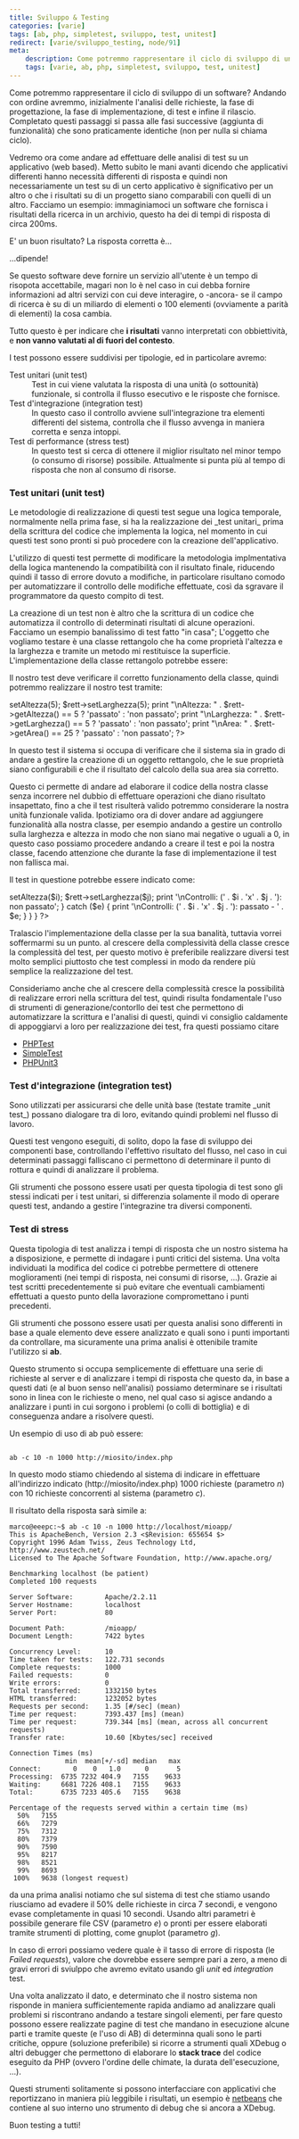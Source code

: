 ```yaml
---
title: Sviluppo & Testing
categories: [varie]
tags: [ab, php, simpletest, sviluppo, test, unitest]
redirect: [varie/sviluppo_testing, node/91]
meta:
    description: Come potremmo rappresentare il ciclo di sviluppo di un software? Andando con ordine avremmo, inizialmente l'analisi delle richieste, la fase di progettazione, la fase di implementazione, di test e infine il rilascio. Completato questi passaggi si passa alle fasi successive (aggiunta di funzionalità) che sono praticamente identiche (non per nulla si chiama ciclo).
    tags: [varie, ab, php, simpletest, sviluppo, test, unitest]
---
```

Come potremmo rappresentare il ciclo di sviluppo di un software? Andando con ordine avremmo, inizialmente l'analisi delle richieste, la fase di progettazione, la fase di implementazione, di test e infine il rilascio. Completato questi passaggi si passa alle fasi successive (aggiunta di funzionalità) che sono praticamente identiche (non per nulla si chiama ciclo).

Vedremo ora come andare ad effettuare delle analisi di test su un applicativo (web based). Metto subito le mani avanti dicendo che applicativi differenti hanno necessità differenti di risposta e quindi non necessariamente un test su di un certo applicativo è significativo per un altro o che i risultati su di un progetto siano comparabili con quelli di un altro. Facciamo un esempio: immaginiamoci un software che fornisca i risultati della ricerca in un archivio, questo ha dei di tempi di risposta di circa 200ms.

E' un buon risultato? La risposta corretta è...
<!--break-->
...dipende!

Se questo software deve fornire un servizio all'utente è un tempo di risopota accettabile, magari non lo è nel caso in cui debba fornire informazioni ad altri servizi con cui deve interagire, o -ancora- se il campo di ricerca è su di un miliardo di elementi o 100 elementi (ovviamente a parità di elementi) la cosa cambia.

Tutto questo è per indicare che **i risultati** vanno interpretati con obbiettività, e **non vanno valutati al di fuori del contesto**.

I test possono essere suddivisi per tipologie, ed in particolare avremo:
<dl>
  <dt>Test unitari (unit test)</dt><dd>Test in cui viene valutata la risposta di una unità (o sottounità) funzionale, si controlla il flusso esecutivo e le risposte che fornisce.</dd>
  <dt>Test d'integrazione (integration test)</dt><dd>In questo caso il controllo avviene sull'integrazione tra elementi differenti del sistema, controlla che il flusso avvenga in maniera corretta e senza intoppi.</dd>
  <dt>Test di performance (stress test)</dt><dd>In questo test si cerca di ottenere il miglior risultato nel minor tempo (o consumo di risorse) possibile. Attualmente si punta più al tempo di risposta che non al consumo di risorse. </dd>
</dl>

<h3>Test unitari (unit test)</h3>
Le metodologie di realizzazione di questi test segue una logica temporale, normalmente nella prima fase, si ha la realizzazione dei _test unitari_ prima della scrittura del codice che implementa la logica, nel momento in cui questi test sono pronti si può procedere con la creazione dell'applicativo.

L'utilizzo di questi test permette di modificare la metodologia implmentativa della logica mantenendo la compatibilità con il risultato finale, riducendo quindi il tasso di errore dovuto a modifiche, in particolare risultano comodo per automatizzare il controllo delle modifiche effettuate, così da sgravare il programmatore da questo compito di test.

La creazione di un test non è altro che la scrittura di un codice che automatizza il controllo di determinati risultati di alcune operazioni. Facciamo un esempio banalissimo di test fatto "in casa"; L'oggetto che vogliamo testare è una classe rettangolo che ha come proprietà l'altezza e la larghezza e tramite un metodo mi restituisce la superficie. L'implementazione della classe rettangolo potrebbe essere:
<?php
class rettangolo() {
  private $altezza;
  private $larghezza;

  function getAltezza() {
    return $altezza;
  }
  function setAltezza($size) {
    $altezza = $size;
  }
  function getLarghezza() {
    return $larghezza;
  }
  function setLarghezza($size) {
    $larghezza = $size;
  }
  function getArea() {
    return $larghezza * $altezza;
  }
}
?>

Il nostro test deve verificare il corretto funzionamento della classe, quindi potremmo realizzare il nostro test tramite:
<?php
$rett = new rettangolo();
$rett->setAltezza(5);
$rett->setLarghezza(5);
print "\nAltezza:   " . $rett->getAltezza() == 5 ? 'passato' : 'non passato';
print "\nLarghezza: " . $rett->getLarghezza() == 5 ? 'passato' : 'non passato';
print "\nArea:      " . $rett->getArea() == 25 ? 'passato' : 'non passato';
?>

In questo test il sistema si occupa di verificare che il sistema sia in grado di andare a gestire la creazione di un oggetto rettangolo, che le sue proprietà siano configurabili e che il risultato del calcolo della sua area sia corretto.

Questo ci permette di andare ad elaborare il codice della nostra classe senza incorrere nel dubbio di effettuare operazioni che diano risultato insapettato, fino a che il test risulterà valido potremmo considerare la nostra unità funzionale valida. Ipotiziamo ora di dover andare ad aggiungere funzionalità alla nostra classe, per esempio andando a gestire un controllo sulla larghezza e altezza in modo che non siano mai negative o uguali a 0, in questo caso possiamo procedere andando a creare il test e poi la nostra classe, facendo attenzione che durante la fase di implementazione il test non fallisca mai.

Il test in questione potrebbe essere indicato come:
<?php
$rett = new rettangolo();

for($i = -4; $i < 13; $i += 4) {
  for($j = -4; $jj < 13; $j += 4) {
    if($i <= 0 || $j <= 0) {
      try {
        $rett->setAltezza($i);
        $rett->setLarghezza($j);
        print '\nControlli: (' . $i . 'x' . $j . '): non passato';
      } catch ($e) {
        print '\nControlli: (' . $i . 'x' . $j . '): passato - ' . $e;
      }
  }
}
?>
Tralascio l'implementazione della classe per la sua banalità, tuttavia vorrei soffermarmi su un punto. al crescere della complessività della classe cresce la complessità del test, per questo motivo è preferibile realizzare diversi test molto semplici piuttosto che test complessi in modo da rendere più semplice la realizzazione del test.

Consideriamo anche che al crescere della complessità cresce la possibilità di realizzare errori nella scrittura del test, quindi risulta fondamentale l'uso di strumenti di generazione/contorllo dei test che permettono di automatizzare la scrittura e l'analisi di questi, quindi vi consiglio caldamente di appoggiarvi a loro per realizzazione dei test, fra questi possiamo citare

   * <a href="http://sourceforge.net/projects/phptest/">PHPTest</a>
   * <a href="http://www.simpletest.org/">SimpleTest</a>
   * <a href="http://www.phpunit.de/">PHPUnit3</a>


<h3>Test d'integrazione (integration test)</h3>
Sono utilizzati per assicurarsi che delle unità base (testate tramite _unit test_) possano dialogare tra di loro, evitando quindi problemi nel flusso di lavoro.

Questi test vengono eseguiti, di solito, dopo la fase di sviluppo dei componenti base, controllando l'effettivo risultato del flusso, nel caso in cui determinati passaggi falliscano ci permettono di determinare il punto di rottura e quindi di analizzare il problema.

Gli strumenti che possono essere usati per questa tipologia di test sono gli stessi indicati per i test unitari, si differenzia solamente il modo di operare questi test, andando a gestire l'integrazine tra diversi componenti.

<h3>Test di stress</h3>
Questa tipologia di test analizza i tempi di risposta che un nostro sistema ha a disposizione, e permette di indagare i punti critici del sistema. Una volta individuati la modifica del codice ci potrebbe permettere di ottenere moglioramenti (nei tempi di risposta, nei consumi di risorse, ...). Grazie ai test scritti precedentemente si può evitare che eventuali cambiamenti effettuati a questo punto della lavorazione compromettano i punti precedenti.

Gli strumenti che possono essere usati per questa analisi sono differenti in base a quale elemento deve essere analizzato e quali sono i punti importanti da controllare, ma sicuramente una prima analisi è ottenibile tramite l'utilizzo si **ab**.

Questo strumento si occupa semplicemente di effettuare una serie di richieste al server e di analizzare i tempi di risposta che questo da, in base a questi dati (e al buon senso nell'analisi) possiamo determinare se i risultati sono in linea con le richieste o meno, nel qual caso si agisce andando a analizzare i punti in cui sorgono i problemi (o colli di bottiglia) e di conseguenza andare a risolvere questi.

Un esempio di uso di ab può essere:
~~~language-php

ab -c 10 -n 1000 http://miosito/index.php
~~~

In questo modo stiamo chiedendo al sistema di indicare in effettuare all'indirizzo indicato (http://miosito/index.php) 1000 richieste (parametro _n_) con 10 richieste concorrenti al sistema (parametro _c_).

Il risultato della risposta sarà simile a:
~~~language-php
marco@eeepc:~$ ab -c 10 -n 1000 http://localhost/mioapp/
This is ApacheBench, Version 2.3 <$Revision: 655654 $>
Copyright 1996 Adam Twiss, Zeus Technology Ltd, http://www.zeustech.net/
Licensed to The Apache Software Foundation, http://www.apache.org/

Benchmarking localhost (be patient)
Completed 100 requests

Server Software:        Apache/2.2.11
Server Hostname:        localhost
Server Port:            80

Document Path:          /mioapp/
Document Length:        7422 bytes

Concurrency Level:      10
Time taken for tests:   122.731 seconds
Complete requests:      1000
Failed requests:        0
Write errors:           0
Total transferred:      1332150 bytes
HTML transferred:       1232052 bytes
Requests per second:    1.35 [#/sec] (mean)
Time per request:       7393.437 [ms] (mean)
Time per request:       739.344 [ms] (mean, across all concurrent requests)
Transfer rate:          10.60 [Kbytes/sec] received

Connection Times (ms)
              min  mean[+/-sd] median   max
Connect:        0    0   1.0      0       5
Processing:  6735 7232 404.9   7155    9633
Waiting:     6681 7226 408.1   7155    9633
Total:       6735 7233 405.6   7155    9638

Percentage of the requests served within a certain time (ms)
  50%   7155
  66%   7279
  75%   7312
  80%   7379
  90%   7590
  95%   8217
  98%   8521
  99%   8693
 100%   9638 (longest request)

~~~

da una prima analisi notiamo che sul sistema di test che stiamo usando riusciamo ad evadere il 50% delle richieste in circa 7 secondi, e vengono evase completamente in quasi 10 secondi. Usando altri parametri è possibile generare file CSV (parametro _e_) o pronti per essere elaborati tramite strumenti di plotting, come gnuplot (parametro _g_).

In caso di errori possiamo vedere quale è il tasso di errore di risposta (le _Failed requests_), valore che dovrebbe essere sempre pari a zero, a meno di gravi errori di sviulppo che avremo evitato usando gli _unit_ ed _integration_ test.

Una volta analizzato il dato, e determinato che il nostro sistema non risponde in maniera sufficientemente rapida andiamo ad analizzare quali problemi si riscontrano andando a testare singoli elementi, per fare questo possono essere realizzate pagine di test che mandano in esecuzione alcune parti e tramite queste (e l'uso di AB) di determinna quali sono le parti critiche, oppure (soluzione preferibile) si ricorre a strumenti quali XDebug o altri debugger che permettono di elaborare lo **stack trace** del codice eseguito da PHP (ovvero l'ordine delle chimate, la durata dell'esecuzione, ...).

Questi strumenti solitamente si possono interfacciare con applicativi che reportizzano in maniera più leggibile i risultati, un esempio è <a href="http://www.netbeans.org">netbeans</a> che contiene al suo interno uno strumento di debug che si ancora a XDebug.

Buon testing a tutti!
